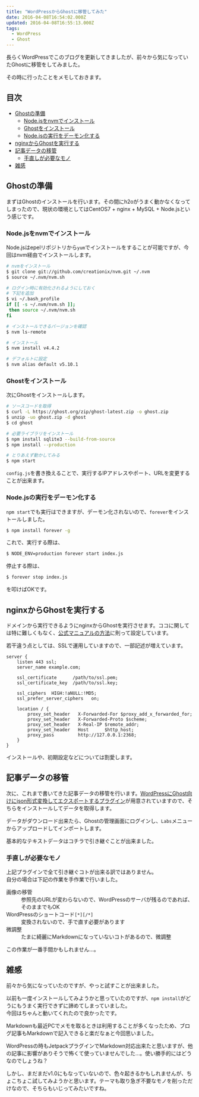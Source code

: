 ```yaml
---
title: "WordPressからGhostに移管してみた"
date: 2016-04-08T16:54:02.000Z
updated: 2016-04-08T16:55:13.000Z
tags: 
  - WordPress
  - Ghost
---
```


長らくWordPressでこのブログを更新してきましたが、前々から気になっていたGhostに移管をしてみました。

その時に行ったことをメモしておきます。

## 目次

* [Ghostの準備](#prepared)
  * [Node.jsをnvmでインストール](#install-nvm)
  * [Ghostをインストール](#install-ghost)
  * [Node.jsの実行をデーモン化する](#node-daemon)
* [nginxからGhostを実行する](#nginx2ghost)
* [記事データの移管](#transfer)
  * [手直しが必要なモノ](#need-fix)
* [雑感](#other)

## <a name="prepared">Ghostの準備</a>

まずはGhostのインストールを行います。その間にh2oがうまく動かなくなってしまったので、現状の環境としてはCentOS7 + nginx + MySQL + Node.jsという感じです。

### <a name="install-nvm">Node.jsをnvmでインストール</a>

Node.jsはepelリポジトリから`yum`でインストールをすることが可能ですが、今回はnvm経由でインストールします。

```bash
# nvmをインストール
$ git clone git://github.com/creationix/nvm.git ~/.nvm
$ source ~/.nvm/nvm.sh

# ログイン時に有効化されるようにしておく
# 下記を追加
$ vi ~/.bash_profile
if [[ -s ~/.nvm/nvm.sh ]];
 then source ~/.nvm/nvm.sh
fi

# インストールできるバージョンを確認
$ nvm ls-remote

# インストール
$ nvm install v4.4.2

# デフォルトに設定
$ nvm alias default v5.10.1
```

### <a name="install-ghost">Ghostをインストール</a>

次にGhostをインストールします。

```bash
# ソースコードを取得
$ curl -L https://ghost.org/zip/ghost-latest.zip -o ghost.zip
$ unzip -uo ghost.zip -d ghost
$ cd ghost

# 必要ライブラリをインストール
$ npm install sqlite3 --build-from-source
$ npm install --production

# とりあえず動かしてみる
$ npm start
```

`config.js`を書き換えることで、実行するIPアドレスやポート、URLを変更することが出来ます。

### <a name="node-daemon">Node.jsの実行をデーモン化する</a>

`npm start`でも実行はできますが、デーモン化されないので、`forever`をインストールしました。

```bash
$ npm install forever -g
```

これで、実行する際は、

```bash
$ NODE_ENV=production forever start index.js
```

停止する際は、

```bash
$ forever stop index.js
```

を叩けばOKです。


## <a name="nginx2ghost">nginxからGhostを実行する</a>

ドメインから実行できるようにnginxからGhostを実行させます。ココに関しては特に難しくもなく、[公式マニュアルの方法](http://docs.ghost.org/ja/installation/deploy/#ghostを独自ドメイン名で使う)に則って設定しています。

若干違う点としては、SSLで運用していますので、一部記述が増えています。

```nginx
server {
    listen 443 ssl;
    server_name example.com;

    ssl_certificate      /path/to/ssl.pem;
    ssl_certificate_key  /path/to/ssl.key;

    ssl_ciphers  HIGH:!aNULL:!MD5;
    ssl_prefer_server_ciphers   on;

    location / {
        proxy_set_header   X-Forwarded-For $proxy_add_x_forwarded_for;
        proxy_set_header   X-Forwarded-Proto $scheme;
        proxy_set_header   X-Real-IP $remote_addr;
        proxy_set_header   Host      $http_host;
        proxy_pass         http://127.0.0.1:2368;
    }
}
```

インストールや、初期設定などについては割愛します。

## <a name="transfer">記事データの移管</a>

次に、これまで書いてきた記事データの移管を行います。[WordPressにGhost向けにjson形式変換してエクスポートするプラグイン](https://ja.wordpress.org/plugins/ghost/)が用意されていますので、そちらをインストールしてデータを取得します。

データがダウンロード出来たら、Ghostの管理画面にログインし、`Labs`メニューからアップロードしてインポートします。

基本的なテキストデータはコチラで引き継ぐことが出来ました。

### <a name="need-fix">手直しが必要なモノ</a>

上記プラグインで全て引き継ぐコトが出来る訳ではありません。  
自分の場合は下記の作業を手作業で行いました。

<dl>
<dt>画像の移管</dt>
<dd>参照先のURLが変わらないので、WordPressのサーバが残るのであれば、そのままでもOK</dd>
<dt>WordPressのショートコード<code>[*][/*]</code></dt>
<dd>変換されないので、手で直す必要があります</dd>
<dt>微調整</dt>
<dd>たまに綺麗にMarkdownになっていないコトがあるので、微調整</dd>
</dl>

この作業が一番手間かもしれません…。


## <a name="other">雑感</a>

前々から気になっていたのですが、やっと試すことが出来ました。

以前も一度インストールしてみようかと思っていたのですが、`npm install`がどうにもうまく実行できずに諦めてしまっていました。  
今回はちゃんと動いてくれたので良かったです。

Markdownも最近PCでメモを取るときは利用することが多くなったため、ブログ記事もMarkdownで記入できると楽だなぁと今回思いました。

WordPressの時もJetpackプラグインでMarkdown対応出来たと思いますが、他の記事に影響がありそうで怖くて使っていませんでした…。使い勝手的にはどうなのでしょうね？

しかし、まだまだv1.0にもなっていないので、色々起きるかもしれませんが、ちょこちょこ試してみようかと思います。テーマも取り急ぎ不要なモノを削っただけなので、そちらもいじってみたいですね。